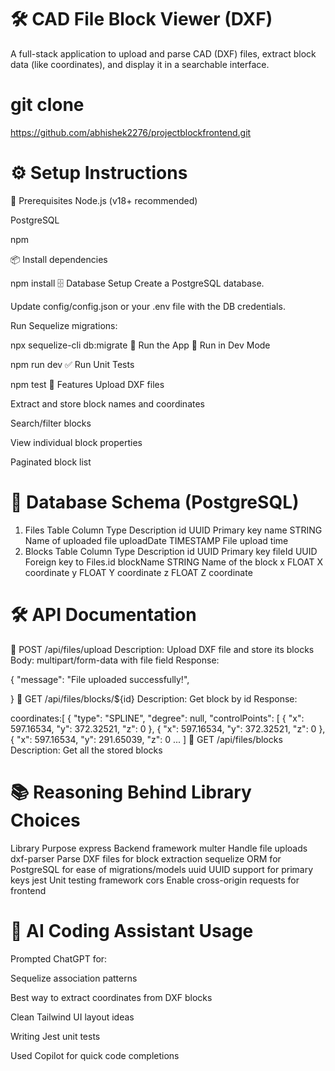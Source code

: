 # 🛠️ CAD File Block Viewer (DXF)
A full-stack application to upload and parse CAD (DXF) files, extract block data (like coordinates), and display it in a searchable interface.

# git clone
https://github.com/abhishek2276/projectblockfrontend.git

# ⚙️ Setup Instructions
🔧 Prerequisites
Node.js (v18+ recommended)

PostgreSQL

npm

📦 Install dependencies

npm install
🗄️ Database Setup
Create a PostgreSQL database.

Update config/config.json or your .env file with the DB credentials.

Run Sequelize migrations:


npx sequelize-cli db:migrate
🚀 Run the App
🧪 Run in Dev Mode

npm run dev
✅ Run Unit Tests

npm test
📁 Features
Upload DXF files

Extract and store block names and coordinates

Search/filter blocks

View individual block properties

Paginated block list

# 🧩 Database Schema (PostgreSQL)
1. Files Table
Column	Type	Description
id	UUID	Primary key
name	STRING	Name of uploaded file
uploadDate	TIMESTAMP	File upload time
2. Blocks Table
Column	Type	Description
id	UUID	Primary key
fileId	UUID	Foreign key to Files.id
blockName	STRING	Name of the block
x	FLOAT	X coordinate
y	FLOAT	Y coordinate
z	FLOAT	Z coordinate
# 🛠️ API Documentation
🔹 POST /api/files/upload
Description: Upload DXF file and store its blocks
Body: multipart/form-data with file field
Response:


{
  "message": "File uploaded successfully!",

}
🔹 GET /api/files/blocks/${id}
Description: Get block by id
Response:


coordinates:[
  {
    "type": "SPLINE",
    "degree": null,
    "controlPoints": [
      {
        "x": 597.16534,
        "y": 372.32521,
        "z": 0
      },
      {
        "x": 597.16534,
        "y": 372.32521,
        "z": 0
      },
      {
        "x": 597.16534,
        "y": 291.65039,
        "z": 0
  ...
]
🔹 GET /api/files/blocks
Description: Get all the stored blocks 

# 📚 Reasoning Behind Library Choices
Library	Purpose
express	Backend framework
multer	Handle file uploads
dxf-parser	Parse DXF files for block extraction
sequelize	ORM for PostgreSQL for ease of migrations/models
uuid	UUID support for primary keys
jest	Unit testing framework
cors	Enable cross-origin requests for frontend
# 🤖 AI Coding Assistant Usage
Prompted ChatGPT for:

Sequelize association patterns

Best way to extract coordinates from DXF blocks

Clean Tailwind UI layout ideas

Writing Jest unit tests

Used Copilot for quick code completions
